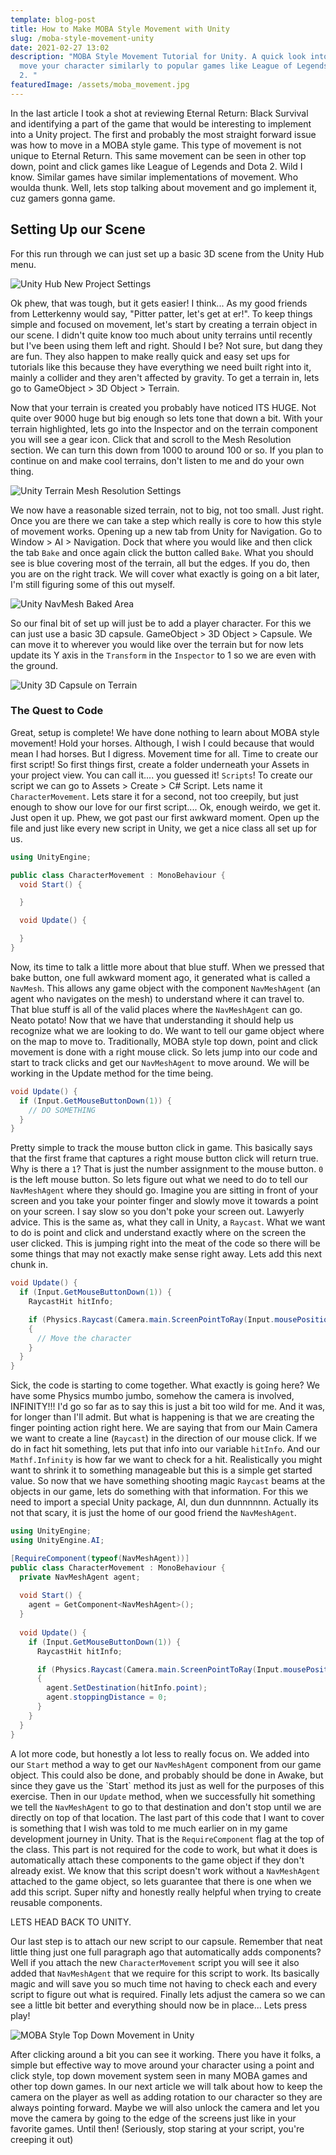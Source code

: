 ```yaml
---
template: blog-post
title: How to Make MOBA Style Movement with Unity
slug: /moba-style-movement-unity
date: 2021-02-27 13:02
description: "MOBA Style Movement Tutorial for Unity. A quick look into how to
  move your character similarly to popular games like League of Legends and DotA
  2. "
featuredImage: /assets/moba_movement.jpg
---
```

In the last article I took a shot at reviewing Eternal Return: Black Survival and identifying a part of the game that would be interesting to implement into a Unity project. The first and probably the most straight forward issue was how to move in a MOBA style game. This type of movement is not unique to Eternal Return. This same movement can be seen in other top down, point and click games like League of Legends and Dota 2. Wild I know. Similar games have similar implementations of movement. Who woulda thunk. Well, lets stop talking about movement and go implement it, cuz gamers gonna game.

## Setting Up our Scene

For this run through we can just set up a basic 3D scene from the Unity Hub menu.

![Unity Hub New Project Settings](/assets/unity_hub_create_new.png "Unity Hub New Project Settings")

Ok phew, that was tough, but it gets easier! I think... As my good friends from Letterkenny would say, "Pitter patter, let's get at er!". To keep things simple and focused on movement, let's start by creating a terrain object in our scene. I didn't quite know too much about unity terrains until recently but I've been using them left and right. Should I be? Not sure, but dang they are fun. They also happen to make really quick and easy set ups for tutorials like this because they have everything we need built right into it, mainly a collider and they aren't affected by gravity. To get a terrain in, lets go to GameObject > 3D Object > Terrain.

Now that your terrain is created you probably have noticed ITS HUGE. Not quite over 9000 huge but big enough so lets tone that down a bit. With your terrain highlighted, lets go into the Inspector and on the terrain component you will see a gear icon. Click that and scroll to the Mesh Resolution section. We can turn this down from 1000 to around 100 or so. If you plan to continue on and make cool terrains, don't listen to me and do your own thing.

![Unity Terrain Mesh Resolution Settings](/assets/terrain_mesh_resolution.png "Unity Terrain Mesh Resolution Settings")

We now have a reasonable sized terrain, not to big, not too small. Just right. Once you are there we can take a step which really is core to how this style of movement works. Opening up a new tab from Unity for Navigation. Go to Window > AI > Navigation. Dock that where you would like and then click the tab `Bake` and once again click the button called `Bake`. What you should see is blue covering most of the terrain, all but the edges. If you do, then you are on the right track. We will cover what exactly is going on a bit later, I'm still figuring some of this out myself.

![Unity NavMesh Baked Area](/assets/nav_mesh_bake.png "Unity NavMesh Baked Area")

So our final bit of set up will just be to add a player character. For this we can just use a basic 3D capsule. GameObject > 3D Object > Capsule. We can move it to wherever you would like over the terrain but for now lets update its Y axis in the `Transform` in the `Inspector` to 1 so we are even with the ground.

![Unity 3D Capsule on Terrain](/assets/capsule_on_terrain.png "Creating a Capsule as Our Character")

### The Quest to Code

Great, setup is complete! We have done nothing to learn about MOBA style movement! Hold your horses. Although, I wish I could because that would mean I had horses. But I digress. Movement time for all. Time to create our first script! So first things first, create a folder underneath your Assets in your project view. You can call it.... you guessed it! `Scripts`! To create our script we can go to Assets > Create > C# Script. Lets name it `CharacterMovement`. Lets stare it for a second, not too creepily, but just enough to show our love for our first script.... Ok, enough weirdo, we get it. Just open it up. Phew, we got past our first awkward moment. Open up the file and just like every new script in Unity, we get a nice class all set up for us.

```csharp
using UnityEngine;

public class CharacterMovement : MonoBehaviour {
  void Start() {

  }

  void Update() {

  }
}
```

Now, its time to talk a little more about that blue stuff. When we pressed that bake button, one full awkward moment ago, it generated what is called a `NavMesh`. This allows any game object with the component `NavMeshAgent` (an agent who navigates on the mesh) to understand where it can travel to. That blue stuff is all of the valid places where the `NavMeshAgent` can go. Neato potato! Now that we have that understanding it should help us recognize what we are looking to do. We want to tell our game object where on the map to move to. Traditionally, MOBA style top down, point and click movement is done with a right mouse click. So lets jump into our code and start to track clicks and get our `NavMeshAgent` to move around. We will be working in the Update method for the time being.

```csharp
void Update() {
  if (Input.GetMouseButtonDown(1)) {
    // DO SOMETHING
  }
}
```

Pretty simple to track the mouse button click in game. This basically says that the first frame that captures a right mouse button click will return true. Why is there a `1`? That is just the number assignment to the mouse button. `0` is the left mouse button. So lets figure out what we need to do to tell our `NavMeshAgent` where they should go. Imagine you are sitting in front of your screen and you take your pointer finger and slowly move it towards a point on your screen. I say slow so you don't poke your screen out. Lawyerly advice. This is the same as, what they call in Unity, a `Raycast`. What we want to do is point and click and understand exactly where on the screen the user clicked. This is jumping right into the meat of the code so there will be some things that may not exactly make sense right away. Lets add this next chunk in.

```csharp
void Update() {
  if (Input.GetMouseButtonDown(1)) {
    RaycastHit hitInfo;

    if (Physics.Raycast(Camera.main.ScreenPointToRay(Input.mousePosition), out hitInfo, Mathf.Infinity))
    {
      // Move the character
    }
  }
}
```

Sick, the code is starting to come together. What exactly is going here? We have some Physics mumbo jumbo, somehow the camera is involved, INFINITY!!! I'd go so far as to say this is just a bit too wild for me. And it was, for longer than I'll admit. But what is happening is that we are creating the finger pointing action right here. We are saying that from our Main Camera we want to create a line (`Raycast`) in the direction of our mouse click. If we do in fact hit something, lets put that info into our variable `hitInfo`. And our `Mathf.Infinity` is how far we want to check for a hit. Realistically you might want to shrink it to something manageable but this is a simple get started value. So now that we have something shooting magic `Raycast` beams at the objects in our game, lets do something with that information. For this we need to import a special Unity package, AI, dun dun dunnnnnn. Actually its not that scary, it is just the home of our good friend the `NavMeshAgent`.

```csharp
using UnityEngine;
using UnityEngine.AI;

[RequireComponent(typeof(NavMeshAgent))]
public class CharacterMovement : MonoBehaviour {
  private NavMeshAgent agent;
  
  void Start() {
    agent = GetComponent<NavMeshAgent>();
  }
    
  void Update() {
    if (Input.GetMouseButtonDown(1)) {
      RaycastHit hitInfo;

      if (Physics.Raycast(Camera.main.ScreenPointToRay(Input.mousePosition), out hitInfo, Mathf.Infinity))
      {
        agent.SetDestination(hitInfo.point);
        agent.stoppingDistance = 0;
      }
    }
  }
}
```

A lot more code, but honestly a lot less to really focus on. We added into our `Start` method a way to get our `NavMeshAgent` component from our game object. This could also be done, and probably should be done in Awake, but since they gave us the \`Start\` method its just as well for the purposes of this exercise. Then in our `Update` method, when we successfully hit something we tell the `NavMeshAgent` to go to that destination and don't stop until we are directly on top of that location. The last part of this code that I want to cover is something that I wish was told to me much earlier on in my game development journey in Unity. That is the `RequireComponent` flag at the top of the class. This part is not required for the code to work, but what it does is automatically attach these components to the game object if they don't already exist. We know that this script doesn't work without a `NavMeshAgent` attached to the game object, so lets guarantee that there is one when we add this script. Super nifty and honestly really helpful when trying to create reusable components.

LETS HEAD BACK TO UNITY.

Our last step is to attach our new script to our capsule. Remember that neat little thing just one full paragraph ago that automatically adds components? Well if you attach the new `CharacterMovement` script you will see it also added that `NavMeshAgent` that we require for this script to work. Its basically magic and will save you so much time not having to check each and every script to figure out what is required. Finally lets adjust the camera so we can see a little bit better and everything should now be in place... Lets press play!

![MOBA Style Top Down Movement in Unity](https://media.giphy.com/media/o4tVL0ZQInrHjbpgmo/giphy.gif)

After clicking around a bit you can see it working. There you have it folks, a simple but effective way to move around your character using a point and click style, top down movement system seen in many MOBA games and other top down games. In our next article we will talk about how to keep the camera on the player as well as adding rotation to our character so they are always pointing forward. Maybe we will also unlock the camera and let you move the camera by going to the edge of the screens just like in your favorite games. Until then! (Seriously, stop staring at your script, you're creeping it out)